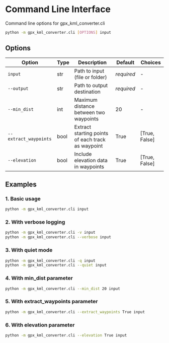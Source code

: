 # Command Line Interface

Command line options for gpx_kml_converter.cli

```bash
python -m gpx_kml_converter.cli [OPTIONS] input
```

## Options

| Option                | Type | Description                                       | Default    | Choices       |
|-----------------------|------|---------------------------------------------------|------------|---------------|
| `input`               | str  | Path to input (file or folder)                    | *required* | -             |
| `--output`            | str  | Path to output destination                        | *required* | -             |
| `--min_dist`          | int  | Maximum distance between two waypoints            | 20         | -             |
| `--extract_waypoints` | bool | Extract starting points of each track as waypoint | True       | [True, False] |
| `--elevation`         | bool | Include elevation data in waypoints               | True       | [True, False] |


## Examples


### 1. Basic usage

```bash
python -m gpx_kml_converter.cli input
```

### 2. With verbose logging

```bash
python -m gpx_kml_converter.cli -v input
python -m gpx_kml_converter.cli --verbose input
```

### 3. With quiet mode

```bash
python -m gpx_kml_converter.cli -q input
python -m gpx_kml_converter.cli --quiet input
```

### 4. With min_dist parameter

```bash
python -m gpx_kml_converter.cli --min_dist 20 input
```

### 5. With extract_waypoints parameter

```bash
python -m gpx_kml_converter.cli --extract_waypoints True input
```

### 6. With elevation parameter

```bash
python -m gpx_kml_converter.cli --elevation True input
```